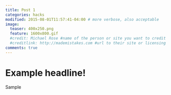 ```yaml
---
title: Post 1
categories: hacks
modified: 2015-08-01T11:57:41-04:00 # more verbose, also acceptable
image:
  teaser: 400x250.png
  feature: 1600x800.gif
  #credit: Michael Rose #name of the person or site you want to credit
  #creditlink: http://mademistakes.com #url to their site or licensing
comments: true
---
```



# Example headline!
Sample
